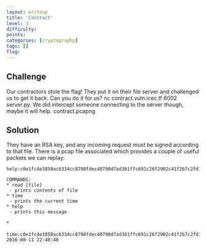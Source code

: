 ```yaml
---
layout: writeup
title: 'Contract'
level: 3
difficulty:
points:
categories: [cryptography]
tags: []
flag:
---
```

## Challenge

Our contractors stole the flag! They put it on their file server and
challenged us to get it back. Can you do it for us? nc
contract.vuln.icec.tf 6002 server.py. We did intercept someone
connecting to the server though, maybe it will help. contract.pcapng

## Solution

They have an RSA key, and any incoming request must be signed according
to that file. There is a pcap file associated which provides a couple of
useful packets we can replay:

    help:c0e1fc4e3858ac6334cc8798fdec40790d7ad361ffc691c26f2902c41f2b7c2fd1ca916de687858953a6405423fe156cfd7287caf75247c9a32e52ab8260e7ff1e46e55594aea88731bee163035f9ee31f2c2965ac7b2cdfca6100d10ba23826
    
    COMMANDS:
    * read [file]
     - prints contents of file
    * time
     - prints the current time
    * help
     - prints this message
^

    time:c0e1fc4e3858ac6334cc8798fdec40790d7ad361ffc691c26f2902c41f2b7c2fd1ca916de687858953a6405423fe156c0cbebcec222f83dc9dd5b0d4d8e698a08ddecb79e6c3b35fc2caaa4543d58a45603639647364983301565728b504015d
    2016-08-11 22:48:48

